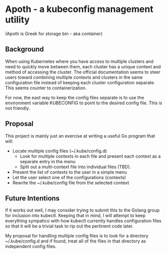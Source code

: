 # Apoth - a kubeconfig management utility
(Apoth is Greek for storage bin - aka container) 

## Background
When using Kubernetes where you have access to multiple clusters and need to quickly move between them, each cluster has a unique context and method of accessing the cluster.  The official documentation seems to steer users toward combining multiple contexts and clusters in the same configuration file instead of keeping each cluster configuration separate.  This seems counter to containerization.  

For now, the east way to keep the config files separate is to use the environment variable KUBECONFIG to point to the desired config file.  This is not friendly.

## Proposal
This project is mainly just an exercise at writing a useful Go program that will:
* Locate multiple config files (~/.kube/config.d)
  * Look for multiple contexts in each file and present each context as a separate entry in the menu
  * Split out a multi-context file into individual files (TBD).
* Present the list of contexts to the user in a simple menu
* Let the user select one of the configurations (contexts) 
* Rewrite the ~/.kube/config file from the selected context

## Future Intentions
If it works out well, I may consider trying to submit this to the Golang group for inclusion into kubectl.  Keeping that in mind, I will attempt to keep everything sympatico with how kubectl currently handles configuration files so that it will be a trivial task to rip out the pertinent code later.

My proposal for handling multiple config files is to look for a directory ~/.kube/config.d and if found, treat all of the files in that directory as independent config files.